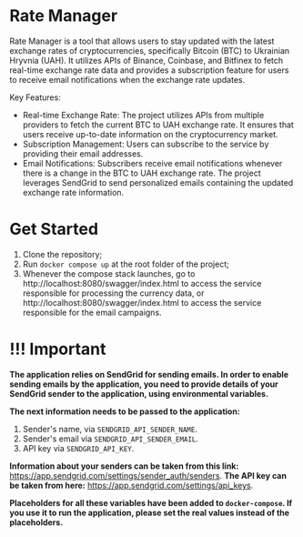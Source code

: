 # Rate Manager
Rate Manager is a tool that allows users to stay updated with the latest exchange rates of cryptocurrencies, specifically Bitcoin (BTC) to Ukrainian Hryvnia (UAH). It utilizes APIs of Binance, Coinbase, and Bitfinex to fetch real-time exchange rate data and provides a subscription feature for users to receive email notifications when the exchange rate updates.

Key Features:
- Real-time Exchange Rate: The project utilizes APIs from multiple providers to fetch the current BTC to UAH exchange rate. It ensures that users receive up-to-date information on the cryptocurrency market.
- Subscription Management: Users can subscribe to the service by providing their email addresses.
- Email Notifications: Subscribers receive email notifications whenever there is a change in the BTC to UAH exchange rate. The project leverages SendGrid to send personalized emails containing the updated exchange rate information.

# Get Started
1. Clone the repository;
2. Run `docker compose up` at the root folder of the project;
3. Whenever the compose stack launches, go to http://localhost:8080/swagger/index.html to access the service responsible for processing the currency data, or http://localhost:8080/swagger/index.html to access the service responsible for the email campaigns.

# !!! Important
**The application relies on SendGrid for sending emails. In order to enable sending emails by the application, you need to provide details of your SendGrid sender to the application, using environmental variables.**

**The next information needs to be passed to the application:**
1. Sender's name, via `SENDGRID_API_SENDER_NAME`.
2. Sender's email via `SENDGRID_API_SENDER_EMAIL`.
3. API key via `SENDGRID_API_KEY`.

**Information about your senders can be taken from this link:** https://app.sendgrid.com/settings/sender_auth/senders.
**The API key can be taken from here:** https://app.sendgrid.com/settings/api_keys.

**Placeholders for all these variables have been added to `docker-compose`. If you use it to run the application, please set the real values instead of the placeholders.**
